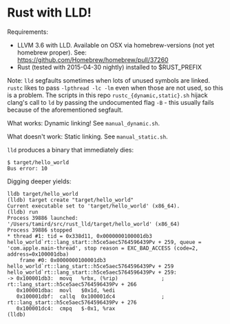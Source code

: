 Rust with LLD!
==============

Requirements:
- LLVM 3.6 with LLD. Available on OSX via homebrew-versions (not yet homebrew proper). See: https://github.com/Homebrew/homebrew/pull/37260
- Rust (tested with 2015-04-30 nightly) installed to $RUST_PREFIX

Note: `lld` segfaults sometimes when lots of unused symbols are linked. `rustc` likes to pass `-lpthread -lc -lm` even when those are not used, so this is a problem. The scripts in this repo `rustc_{dynamic,static}.sh` hijack clang's call to `ld` by passing the undocumented flag `-B` - this usually fails because of the aforementioned segfault.

What works:
Dynamic linking! See `manual_dynamic.sh`.

What doesn't work:
Static linking. See `manual_static.sh`.

`lld` produces a binary that immediately dies:
```
$ target/hello_world
Bus error: 10
```

Digging deeper yields:
```
lldb target/hello_world
(lldb) target create "target/hello_world"
Current executable set to 'target/hello_world' (x86_64).
(lldb) run
Process 39886 launched: '/Users/tamird/src/rust_lld/target/hello_world' (x86_64)
Process 39886 stopped
* thread #1: tid = 0x338d11, 0x0000000100001db3 hello_world`rt::lang_start::h5ce5aec5764596439Pv + 259, queue = 'com.apple.main-thread', stop reason = EXC_BAD_ACCESS (code=2, address=0x100001dba)
    frame #0: 0x0000000100001db3 hello_world`rt::lang_start::h5ce5aec5764596439Pv + 259
hello_world`rt::lang_start::h5ce5aec5764596439Pv + 259:
-> 0x100001db3:  movq   %rbx, (%rip)              ; rt::lang_start::h5ce5aec5764596439Pv + 266
   0x100001dba:  movl   $0x1d, %edi
   0x100001dbf:  callq  0x100001dc4               ; rt::lang_start::h5ce5aec5764596439Pv + 276
   0x100001dc4:  cmpq   $-0x1, %rax
(lldb)
```
